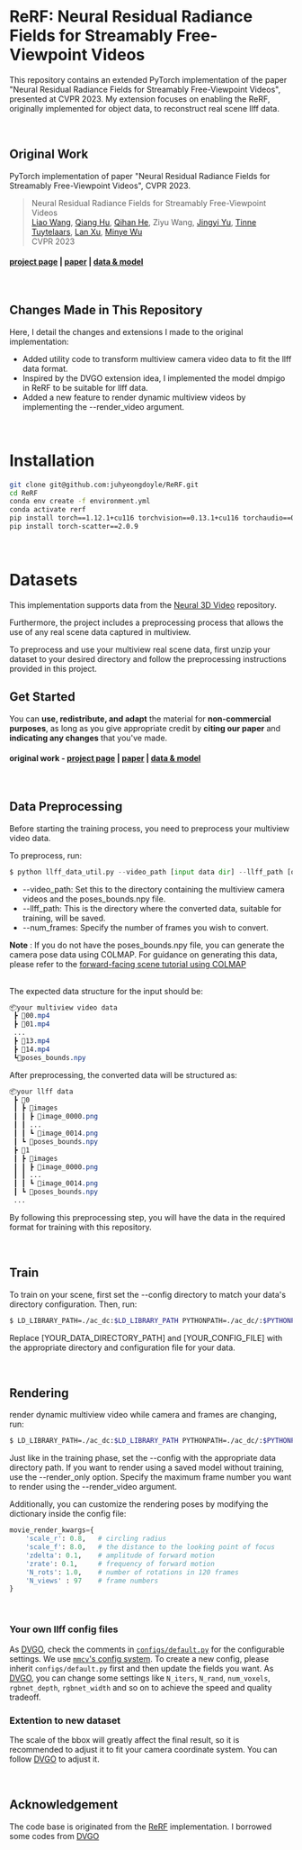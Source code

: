 # ReRF: Neural Residual Radiance Fields for Streamably Free-Viewpoint Videos
This repository contains an extended PyTorch implementation of the paper "Neural Residual Radiance Fields for Streamably Free-Viewpoint Videos", presented at CVPR 2023. My extension focuses on enabling the ReRF, originally implemented for object data, to reconstruct real scene llff data.

<br>

## Original Work
PyTorch implementation of paper "Neural Residual Radiance Fields for Streamably Free-Viewpoint Videos", CVPR 2023.

> Neural Residual Radiance Fields for Streamably Free-Viewpoint Videos   
> [Liao Wang](https://aoliao12138.github.io/), [Qiang Hu](https://qianghu-huber.github.io/qianghuhomepage/), 
>[Qihan He](https://www.linkedin.com/in/qihan-he-a378a61b7/), Ziyu Wang, [Jingyi Yu](http://www.yu-jingyi.com/),
>[Tinne Tuytelaars](https://homes.esat.kuleuven.be/~tuytelaa/), [Lan Xu](https://www.xu-lan.com/index.html), [Minye Wu](https://wuminye.com/)  
> CVPR 2023
> 

#### [project page](https://aoliao12138.github.io/ReRF/) | [paper](https://arxiv.org/abs/2304.04452) | [data & model](https://github.com/aoliao12138/ReRF_Dataset)

<br>

## Changes Made in This Repository

Here, I detail the changes and extensions I made to the original implementation:

- Added utility code to transform multiview camera video data to fit the llff data format.
- Inspired by the DVGO extension idea, I implemented the model dmpigo in ReRF to be suitable for llff data.
- Added a new feature to render dynamic multiview videos by implementing the --render_video argument.

<br>

# Installation

```bash
git clone git@github.com:juhyeongdoyle/ReRF.git
cd ReRF
conda env create -f environment.yml
conda activate rerf
pip install torch==1.12.1+cu116 torchvision==0.13.1+cu116 torchaudio==0.12.1 --extra-index-url https://download.pytorch.org/whl/cu116
pip install torch-scatter==2.0.9
```

<br>

# Datasets

This implementation supports data from the [Neural 3D Video](https://github.com/facebookresearch/Neural_3D_Video) repository.

Furthermore, the project includes a preprocessing process that allows the use of any real scene data captured in multiview.

To preprocess and use your multiview real scene data, first unzip your dataset to your desired directory and follow the preprocessing instructions provided in this project.

## Get Started
You can **use, redistribute, and adapt** the material for **non-commercial purposes**, as long as you give appropriate credit by **citing our paper** and **indicating any changes** that you've made.

#### original work - [project page](https://aoliao12138.github.io/ReRF/) | [paper](https://arxiv.org/abs/2304.04452) | [data & model](https://github.com/aoliao12138/ReRF_Dataset) 

<br>

## Data Preprocessing
Before starting the training process, you need to preprocess your multiview video data.

To preprocess, run:
```python
$ python llff_data_util.py --video_path [input data dir] --llff_path [output data dir] --num_frames 100
```

- --video_path: Set this to the directory containing the multiview camera videos and the poses_bounds.npy file.
- --llff_path: This is the directory where the converted data, suitable for training, will be saved.
- --num_frames: Specify the number of frames you wish to convert.


<b>Note</b> : If you do not have the poses_bounds.npy file, you can generate the camera pose data using COLMAP. For guidance on generating this data, please refer to the [forward-facing scene tutorial using COLMAP]("https://sunset1995.github.io/dvgo/tutor_forward_facing.html")

<br>
The expected data structure for the input should be:

```css
📦your multiview video data
 ┣ 📜00.mp4
 ┣ 📜01.mp4
 ...
 ┣ 📜13.mp4
 ┣ 📜14.mp4
 ┗📜poses_bounds.npy
```
After preprocessing, the converted data will be structured as:
```css
📦your llff data
 ┣ 📂0
 ┃ ┣ 📂images
 ┃ ┃ ┣ 📜image_0000.png
 ┃ ┃ ...
 ┃ ┃ ┗ 📜image_0014.png
 ┃ ┗ 📜poses_bounds.npy
 ┣ 📂1
 ┃ ┣ 📂images
 ┃ ┃ ┣ 📜image_0000.png
 ┃ ┃ ...
 ┃ ┃ ┗ 📜image_0014.png
 ┃ ┗ 📜poses_bounds.npy
 ...
```
By following this preprocessing step, you will have the data in the required format for training with this repository.

<br>

## Train
To train on your scene, first set the --config directory to match your data's directory configuration. Then, run:
```bash
$ LD_LIBRARY_PATH=./ac_dc:$LD_LIBRARY_PATH PYTHONPATH=./ac_dc/:$PYTHONPATH python run.py --config [YOUR_DATA_DIRECTORY_PATH]/[YOUR_CONFIG_FILE].py --render_test
```
Replace [YOUR_DATA_DIRECTORY_PATH] and [YOUR_CONFIG_FILE] with the appropriate directory and configuration file for your data.


<br>

## Rendering
render dynamic multiview video while camera and frames are changing, run:
```bash
$ LD_LIBRARY_PATH=./ac_dc:$LD_LIBRARY_PATH PYTHONPATH=./ac_dc/:$PYTHONPATH run.py --config [YOUR_DATA_DIRECTORY_PATH]/[YOUR_CONFIG_FILE].py --render_only --render_video 100
```

Just like in the training phase, set the --config with the appropriate data directory path. If you want to render using a saved model without training, use the --render_only option. Specify the maximum frame number you want to render using the --render_video argument.

Additionally, you can customize the rendering poses by modifying the dictionary inside the config file:

```python
movie_render_kwargs={
    'scale_r': 0.8,   # circling radius
    'scale_f': 8.0,   # the distance to the looking point of focus
    'zdelta': 0.1,    # amplitude of forward motion
    'zrate': 0.1,     # frequency of forward motion
    'N_rots': 1.0,    # number of rotations in 120 frames
    'N_views' : 97    # frame numbers
}
```

<br>


### Your own llff config files
As [DVGO](https://github.com/sunset1995/DirectVoxGO), check the comments in [`configs/default.py`](./configs/default.py) for the configurable settings.
We use [`mmcv`'s config system](https://mmcv.readthedocs.io/en/latest/understand_mmcv/config.html).
To create a new config, please inherit `configs/default.py` first and then update the fields you want.
As [DVGO](https://github.com/sunset1995/DirectVoxGO), you can change some settings like `N_iters`, `N_rand`, `num_voxels`, `rgbnet_depth`, `rgbnet_width` and so on to achieve the speed and quality tradeoff.

### Extention to new dataset

The scale of the bbox will greatly affect the final result, so it is recommended to adjust it to fit your camera coordinate system.
You can follow [DVGO](https://github.com/sunset1995/DirectVoxGO#:~:text=Extention%20to%20new%20dataset) to adjust it.

<br>


## Acknowledgement

The code base is originated from the [ReRF](https://github.com/sunset1995/DirectVoxGO) implementation. I borrowed some codes from [DVGO](https://github.com/sunset1995/DirectVoxGO) 



